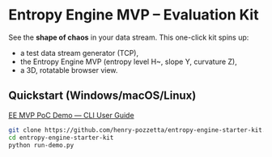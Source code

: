 # Entropy Engine MVP – Evaluation Kit

See the **shape of chaos** in your data stream. This one-click kit spins up:
- a test data stream generator (TCP),
- the Entropy Engine MVP (entropy level H~, slope Y, curvature Z),
- a 3D, rotatable browser view.

## Quickstart (Windows/macOS/Linux)

[EE MVP PoC Demo — CLI User Guide](docs/CLI_GUIDE.md)


```bash
git clone https://github.com/henry-pozzetta/entropy-engine-starter-kit.git
cd entropy-engine-starter-kit
python run-demo.py
